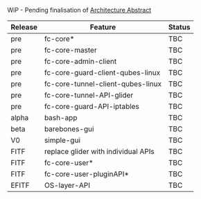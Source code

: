 WiP - Pending finalisation of [Architecture Abstract](https://github.com/rootnoob/flexi-chains/blob/main/gen0-design-abstract.md)

| Release | Feature                             | Status |
|---------|-------------------------------------|--------|
| pre     | fc-core*                            | TBC    |
| pre     | fc-core-master                      | TBC    |
| pre     | fc-core-admin-client                | TBC    |
| pre     | fc-core-guard-client-qubes-linux    | TBC    |
| pre     | fc-core-tunnel-client-qubes-linux   | TBC    |
| pre     | fc-core-tunnel-API-glider           | TBC    |
| pre     | fc-core-guard-API-iptables          | TBC    |
| alpha   | bash-app                            | TBC    |
| beta    | barebones-gui                       | TBC    |
| V0      | simple-gui                          | TBC    |
| FITF    | replace glider with individual APIs | TBC    |
| FITF    | fc-core-user*                       | TBC    |
| FITF    | fc-core-user-pluginAPI*             | TBC    |
| EFITF   | OS-layer-API                        | TBC    |
